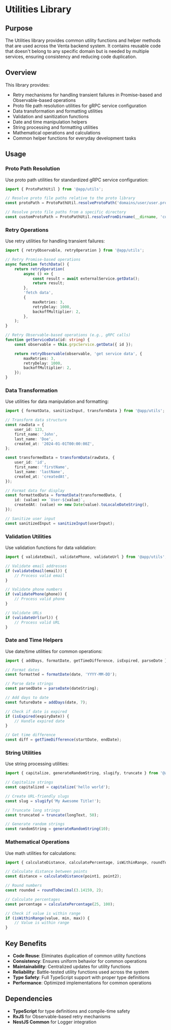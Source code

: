 # Utilities Library

## Purpose

The Utilities library provides common utility functions and helper methods that are used across the Venta backend system. It contains reusable code that doesn't belong to any specific domain but is needed by multiple services, ensuring consistency and reducing code duplication.

## Overview

This library provides:

- Retry mechanisms for handling transient failures in Promise-based and Observable-based operations
- Proto file path resolution utilities for gRPC service configuration
- Data transformation and formatting utilities
- Validation and sanitization functions
- Date and time manipulation helpers
- String processing and formatting utilities
- Mathematical operations and calculations
- Common helper functions for everyday development tasks

## Usage

### Proto Path Resolution

Use proto path utilities for standardized gRPC service configuration:

```typescript
import { ProtoPathUtil } from '@app/utils';

// Resolve proto file paths relative to the proto library
const protoPath = ProtoPathUtil.resolveProtoPath('domains/user/user.proto');

// Resolve proto file paths from a specific directory
const customProtoPath = ProtoPathUtil.resolveFromDirname(__dirname, 'custom.proto');
```

### Retry Operations

Use retry utilities for handling transient failures:

```typescript
import { retryObservable, retryOperation } from '@app/utils';

// Retry Promise-based operations
async function fetchData() {
	return retryOperation(
		async () => {
			const result = await externalService.getData();
			return result;
		},
		'fetch data',
		{
			maxRetries: 3,
			retryDelay: 1000,
			backoffMultiplier: 2,
		},
	);
}

// Retry Observable-based operations (e.g., gRPC calls)
function getServiceData(id: string) {
	const observable = this.grpcService.getData({ id });

	return retryObservable(observable, 'get service data', {
		maxRetries: 3,
		retryDelay: 1000,
		backoffMultiplier: 2,
	});
}
```

### Data Transformation

Use utilities for data manipulation and formatting:

```typescript
import { formatData, sanitizeInput, transformData } from '@app/utils';

// Transform data structure
const rawData = {
	user_id: 123,
	first_name: 'John',
	last_name: 'Doe',
	created_at: '2024-01-01T00:00:00Z',
};

const transformedData = transformData(rawData, {
	user_id: 'id',
	first_name: 'firstName',
	last_name: 'lastName',
	created_at: 'createdAt',
});

// Format data for display
const formattedData = formatData(transformedData, {
	id: (value) => `User-${value}`,
	createdAt: (value) => new Date(value).toLocaleDateString(),
});

// Sanitize user input
const sanitizedInput = sanitizeInput(userInput);
```

### Validation Utilities

Use validation functions for data validation:

```typescript
import { validateEmail, validatePhone, validateUrl } from '@app/utils';

// Validate email addresses
if (validateEmail(email)) {
	// Process valid email
}

// Validate phone numbers
if (validatePhone(phone)) {
	// Process valid phone
}

// Validate URLs
if (validateUrl(url)) {
	// Process valid URL
}
```

### Date and Time Helpers

Use date/time utilities for common operations:

```typescript
import { addDays, formatDate, getTimeDifference, isExpired, parseDate } from '@app/utils';

// Format dates
const formatted = formatDate(date, 'YYYY-MM-DD');

// Parse date strings
const parsedDate = parseDate(dateString);

// Add days to date
const futureDate = addDays(date, 7);

// Check if date is expired
if (isExpired(expiryDate)) {
	// Handle expired date
}

// Get time difference
const diff = getTimeDifference(startDate, endDate);
```

### String Utilities

Use string processing utilities:

```typescript
import { capitalize, generateRandomString, slugify, truncate } from '@app/utils';

// Capitalize strings
const capitalized = capitalize('hello world');

// Create URL-friendly slugs
const slug = slugify('My Awesome Title!');

// Truncate long strings
const truncated = truncate(longText, 50);

// Generate random strings
const randomString = generateRandomString(10);
```

### Mathematical Operations

Use math utilities for calculations:

```typescript
import { calculateDistance, calculatePercentage, isWithinRange, roundToDecimal } from '@app/utils';

// Calculate distance between points
const distance = calculateDistance(point1, point2);

// Round numbers
const rounded = roundToDecimal(3.14159, 2);

// Calculate percentages
const percentage = calculatePercentage(25, 100);

// Check if value is within range
if (isWithinRange(value, min, max)) {
	// Value is within range
}
```

## Key Benefits

- **Code Reuse**: Eliminates duplication of common utility functions
- **Consistency**: Ensures uniform behavior for common operations
- **Maintainability**: Centralized updates for utility functions
- **Reliability**: Battle-tested utility functions used across the system
- **Type Safety**: Full TypeScript support with proper type definitions
- **Performance**: Optimized implementations for common operations

## Dependencies

- **TypeScript** for type definitions and compile-time safety
- **RxJS** for Observable-based retry mechanisms
- **NestJS Common** for Logger integration
